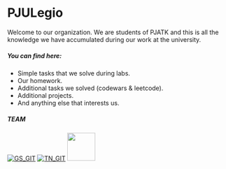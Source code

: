 # PJULegio
Welcome to our organization. We are students of PJATK and this is all the knowledge we have accumulated during our work at the university. 

##### You can find here: 
 - Simple tasks that we solve during labs.
 - Our homework.
 - Additional tasks we solved (codewars & leetcode). 
 - Additional projects.
 - And anything else that interests us.

##### TEAM 
[![GS_GIT](https://avatars.githubusercontent.com/u/49124909?s=64&v=4)](https://github.com/grzeg2010) [![TN_GIT](https://avatars.githubusercontent.com/u/118614373?s=64&v=4)](https://github.com/Keios01) [<img src='https://avatars.githubusercontent.com/u/124511877?v=4' width='64'>](https://github.com/g-host2)
